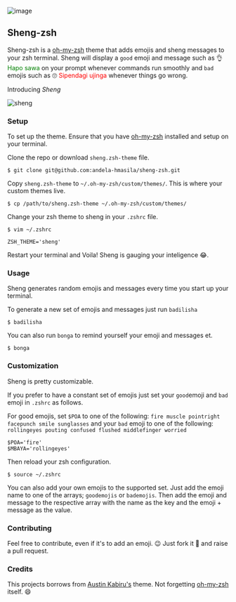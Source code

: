 ![image](https://cloud.githubusercontent.com/assets/20906768/19378106/87f47e88-91f3-11e6-9653-3788c27221dc.png)


## Sheng-zsh

Sheng-zsh is a [oh-my-zsh](https://github.com/robbyrussell/oh-my-zsh) theme that adds emojis and sheng messages to your zsh terminal.
Sheng will display a `good` emoji and message such as 👌 <font color="green">Hapo sawa</font> on your prompt whenever commands run smoothly and `bad` emojis
such as 🙄 <font color="red">Sipendagi ujinga</font> whenever things go wrong.


Introducing _Sheng_

![sheng](http://sd.keepcalm-o-matic.co.uk/i/keep-calm-na-uache-ufala-2.png)

### Setup

To set up the theme. Ensure that you have [oh-my-zsh](https://github.com/robbyrussell/oh-my-zsh) installed and setup on your terminal.

Clone the repo or download `sheng.zsh-theme` file.

    $ git clone git@github.com:andela-hmasila/sheng-zsh.git


Copy `sheng.zsh-theme` to `~/.oh-my-zsh/custom/themes/`. This is where your custom themes live.

    $ cp /path/to/sheng.zsh-theme ~/.oh-my-zsh/custom/themes/

Change your zsh theme to sheng in your `.zshrc` file.

    $ vim ~/.zshrc

    ZSH_THEME='sheng'

Restart your terminal and Voila! Sheng is gauging your inteligence 😂.

### Usage

Sheng generates random emojis and messages every time you start up your terminal.

To generate a new set of emojis and messages just run `badilisha`

    $ badilisha

You can also run `bonga` to remind yourself your emoji and messages et.

    $ bonga

### Customization

Sheng is pretty customizable.

If you prefer to have a constant set of emojis just set your `good`emoji and `bad` emoji in `.zshrc` as follows.

For good emojis, set `$POA` to one of the following: `fire muscle pointright facepunch smile sunglasses` and
your `bad` emoji to one of the following: `rollingeyes pouting confused flushed middlefinger worried`

    $POA='fire'
    $MBAYA='rollingeyes'

Then reload your zsh configuration.

    $ source ~/.zshrc

You can also add your own emojis to the supported set. Just add the emoji name to one of the arrays; `goodemojis` or `bademojis`.
Then add the emoji and message to the respective array with the name as the key and the emoji + message as the value.

### Contributing

Feel free to contribute, even if it's to add an emoji. :wink: Just fork it :fork_and_knife: and raise a pull request.

### Credits

This projects borrows from [Austin Kabiru's](https://github.com/akabiru/rafiki-zsh) theme.
Not forgetting [oh-my-zsh](https://github.com/robbyrussell/oh-my-zsh) itself. :smile:
